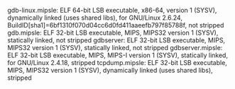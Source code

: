 gdb-linux.mipsle: ELF 64-bit LSB  executable, x86-64, version 1 (SYSV), dynamically linked (uses shared libs), for GNU/Linux 2.6.24, BuildID[sha1]=6bf1310f070d04cc6d0fd411aaeefb797f85788f, not stripped
gdb.mipsle:       ELF 32-bit LSB  executable, MIPS, MIPS32 version 1 (SYSV), statically linked, not stripped
gdbserver:        ELF 32-bit LSB  executable, MIPS, MIPS32 version 1 (SYSV), statically linked, not stripped
gdbserver.mipsle: ELF 32-bit LSB  executable, MIPS, MIPS-I version 1 (SYSV), statically linked, for GNU/Linux 2.4.18, stripped
tcpdump.mipsle:   ELF 32-bit LSB  executable, MIPS, MIPS32 version 1 (SYSV), dynamically linked (uses shared libs), stripped
